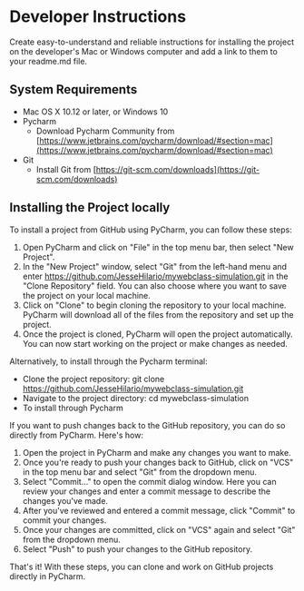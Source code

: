 # Developer Instructions
Create easy-to-understand and reliable instructions for installing the project on the developer's Mac or Windows 
computer and add a link to them to your readme.md file.

## System Requirements
* Mac OS X 10.12 or later, or Windows 10
* Pycharm
  * Download Pycharm Community from [https://www.jetbrains.com/pycharm/download/#section=mac](https://www.jetbrains.com/pycharm/download/#section=mac)
* Git
  * Install Git from [https://git-scm.com/downloads](https://git-scm.com/downloads)

## Installing the Project locally
To install a project from GitHub using PyCharm, you can follow these steps:

1. Open PyCharm and click on "File" in the top menu bar, then select "New Project".
2. In the "New Project" window, select "Git" from the left-hand menu and enter https://github.com/JesseHilario/mywebclass-simulation.git in the "Clone Repository" field. You can also choose where you want to save the project on your local machine.
3. Click on "Clone" to begin cloning the repository to your local machine. PyCharm will download all of the files from the repository and set up the project.
4. Once the project is cloned, PyCharm will open the project automatically. You can now start working on the project or make changes as needed.

Alternatively, to install through the Pycharm terminal:
  * Clone the project repository: git clone https://github.com/JesseHilario/mywebclass-simulation.git
  * Navigate to the project directory: cd mywebclass-simulation
* To install through Pycharm

If you want to push changes back to the GitHub repository, you can do so directly from PyCharm. Here's how:
1. Open the project in PyCharm and make any changes you want to make.
2. Once you're ready to push your changes back to GitHub, click on "VCS" in the top menu bar and select "Git" from the dropdown menu.
3. Select "Commit..." to open the commit dialog window. Here you can review your changes and enter a commit message to describe the changes you've made.
4. After you've reviewed and entered a commit message, click "Commit" to commit your changes.
5. Once your changes are committed, click on "VCS" again and select "Git" from the dropdown menu.
6. Select "Push" to push your changes to the GitHub repository.

That's it! With these steps, you can clone and work on GitHub projects directly in PyCharm.

